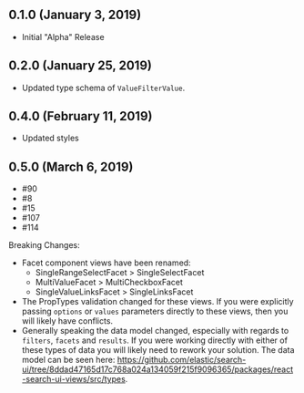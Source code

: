 ## 0.1.0 (January 3, 2019)

- Initial "Alpha" Release

## 0.2.0 (January 25, 2019)

- Updated type schema of `ValueFilterValue`.

## 0.4.0 (February 11, 2019)

- Updated styles

## 0.5.0 (March 6, 2019)

- #90
- #8
- #15
- #107
- #114

Breaking Changes:

- Facet component views have been renamed:
  - SingleRangeSelectFacet > SingleSelectFacet
  - MultiValueFacet > MultiCheckboxFacet
  - SingleValueLinksFacet > SingleLinksFacet
- The PropTypes validation changed for these views. If you were explicitly
  passing `options` or `values` parameters directly to these views, then you will
  likely have conflicts.
- Generally speaking the data model changed, especially with regards to `filters`, `facets`
  and `results`. If you were working directly with either of these types of data
  you will likely need to rework your solution. The data model can be seen
  here: https://github.com/elastic/search-ui/tree/8ddad47165d17c768a024a134059f215f9096365/packages/react-search-ui-views/src/types.
